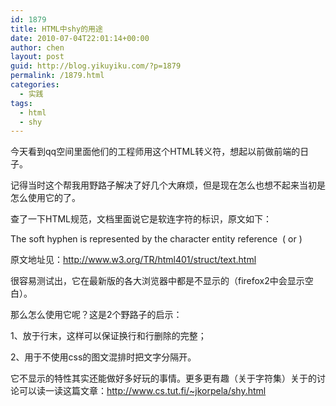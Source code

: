 ```yaml
---
id: 1879
title: HTML中shy的用途
date: 2010-07-04T22:01:14+00:00
author: chen
layout: post
guid: http://blog.yikuyiku.com/?p=1879
permalink: /1879.html
categories:
  - 实践
tags:
  - html
  - shy
---
```

今天看到qq空间里面他们的工程师用&shy;这个HTML转义符，想起以前做前端的日子。

记得当时这个&shy;帮我用野路子解决了好几个大麻烦，但是现在怎么也想不起来当初是怎么使用它的了。

查了一下HTML规范，文档里面说它是软连字符的标识，原文如下：

The soft hyphen is represented by the character entity reference &shy; (&#173; or &#xAD;)

原文地址见：http://www.w3.org/TR/html401/struct/text.html

很容易测试出，它在最新版的各大浏览器中都是不显示的（firefox2中会显示空白）。

那么怎么使用它呢？这是2个野路子的启示：

1、放于行末，这样可以保证换行和行删除的完整；

2、用于不使用css的图文混排时把文字分隔开。

它不显示的特性其实还能做好多好玩的事情。更多更有趣（关于字符集）关于&shy;的讨论可以读一读这篇文章：http://www.cs.tut.fi/~jkorpela/shy.html